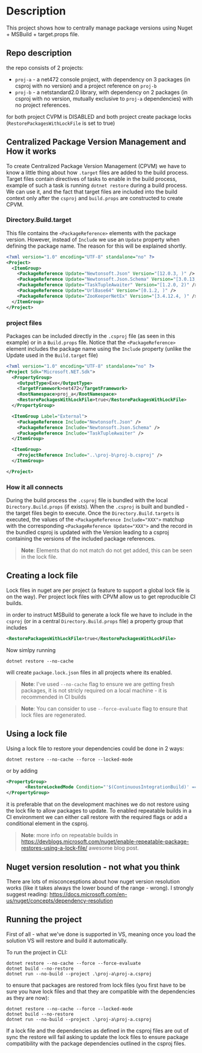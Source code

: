 # Description

This project shows how to centrally manage package versions using Nuget + MSBuild + target.props file.

## Repo description

the repo consists of 2 projects:

* `proj-a` - a net472 console project, with dependency on 3 packages (in csproj with no version) and a project reference on `proj-b`
* `proj-b` - a netstandard2.0 library, with dependency on 2 packages (in csproj with no version, mutually exclusive to `proj-a` dependencies) with no project references.

for both project CVPM is DISABLED and both project create package locks (`RestorePackagesWithLockFile` is set to true)

## Centralized Package Version Management and How it works

To create Centralized Package Version Management (CPVM) we have to know a little thing about how `.target` files are added to the build process.
Target files contain directives of tasks to enable in the build process, example of such a task is running `dotnet restore` during a build process.
We can use it, and the fact that target files are included into the build context only after the `csproj` and `build.props` are constructed to create CPVM.

### Directory.Build.target

This file contains the `<PackageReference>` elements with the package version. However, instead of `Include` we use an `Update` property when defining the package name. The reason for this will be explained shortly.

```xml
<?xml version="1.0" encoding="UTF-8" standalone="no" ?>
<Project>
  <ItemGroup>
    <PackageReference Update="Newtonsoft.Json" Version="[12.0.3, )" />
    <PackageReference Update="Newtonsoft.Json.Schema" Version="[3.0.13, )" />
    <PackageReference Update="TaskTupleAwaiter" Version="[1.2.0, 2)" />
    <PackageReference Update="UrlBase64" Version="[0.1.2, )" />
    <PackageReference Update="ZooKeeperNetEx" Version="[3.4.12.4, )" />
  </ItemGroup>
</Project>
```

### project files

Packages can be included directly in the `.csproj` file (as seen in this example) or in a `Build.props` file.
Notice that the `<PackageReference>` element includes the package name using the `Include` property (unlike the Update used in the `Build.target` file)
```xml
<?xml version="1.0" encoding="UTF-8" standalone="no" ?>
<Project Sdk="Microsoft.NET.Sdk">
  <PropertyGroup>
    <OutputType>Exe</OutputType>
    <TargetFramework>net472</TargetFramework>
    <RootNamespace>proj_a</RootNamespace>
    <RestorePackagesWithLockFile>true</RestorePackagesWithLockFile>
  </PropertyGroup>

  <ItemGroup Label="External">
    <PackageReference Include="Newtonsoft.Json" />
    <PackageReference Include="Newtonsoft.Json.Schema" />
    <PackageReference Include="TaskTupleAwaiter" />
  </ItemGroup>

  <ItemGroup>
    <ProjectReference Include="..\proj-b\proj-b.csproj" />
  </ItemGroup>

</Project>
```
### How it all connects

During the build process the `.csproj` file is bundled with the local `Directory.Build.props` (if exists).
When the `.csproj` is built and bundled - the target files begin to execute. 
Once the `Directory.Build.targets` is executed, the values of the `<PackageReference Include="XXX">` matchup with the corresponding `<PackageReference Update="XXX">`
and the record in the bundled csproj is updated with the Version leading to a csproj containing the versions of the included package references.

> **Note**: Elements that do not match do not get added, this can be seen in the lock file.

## Creating a lock file

Lock files in nuget are per project (a feature to support a global lock file is on the way).
Per project lock files with CPVM allow us to get reproducible CI builds.

in order to instruct MSBuild to generate a lock file we have to include in the `csproj` (or in a central `Directory.Build.props` file) a property group that includes

```xml
<RestorePackagesWithLockFile>true</RestorePackagesWithLockFile>
```

Now simlpy running
```cli
dotnet restore --no-cache
```
will create `package.lock.json` files in all projects where its enabled.

> **Note**: I've used `--no-cache` flag to ensure we are getting fresh packages, it is not stricly required on a local machine - it is recommended in CI builds  

> **Note**: You can consider to use `--force-evaluate` flag to ensure that lock files are regenerated.

## Using a lock file

Using a lock file to restore your dependencies could be done in 2 ways:

```cli
dotnet restore --no-cache --force --locked-mode
```

or by adding 

```xml
<PropertyGroup>
       <RestoreLockedMode Condition="'$(ContinuousIntegrationBuild)' == 'true'">true</RestoreLockedMode>
</PropertyGroup>
```

it is preferable that on the development machines we do not restore using the lock file to allow packages to update.
To enabled repeatable builds in a CI environment we can either call restore with the required flags or add a conditional element in the csproj.

> **Note**: more info on repeatable builds in https://devblogs.microsoft.com/nuget/enable-repeatable-package-restores-using-a-lock-file/ awesome blog post.

## Nuget version resolution - not what you think

There are lots of misconcesptions about how nuget version resolution works (like it takes always the lower bound of the range - wrong). I strongly suggest reading: https://docs.microsoft.com/en-us/nuget/concepts/dependency-resolution

## Running the project

First of all - what we've done is supported in VS, meaning once you load the solution VS will restore and build it automatically.

To run the project in CLI:

```cli
dotnet restore --no-cache --force --force-evaluate
dotnet build --no-restore
dotnet run --no-build --project .\proj-a\proj-a.csproj
```

to ensure that packages are restored from lock files (you first have to be sure you have lock files and that they are compatible with the dependencies as they are now):

```cli
dotnet restore --no-cache --force --locked-mode
dotnet build --no-restore
dotnet run --no-build --project .\proj-a\proj-a.csproj
```

If a lock file and the dependencies as defined in the csproj files are out of sync the restore will fail asking to update the lock files to ensure package compatibility with the package dependencies outlined in the csproj files.
